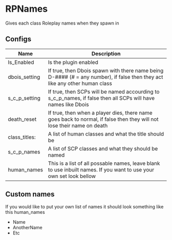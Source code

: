 # RPNames
 Gives each class Roleplay names when they spawn in

## Configs
Name | Description
--- | ---
Is_Enabled | Is the plugin enabled
dbois_setting | If true, then Dbois spawn with there name being D-#### (# = any number), if false then they act like any other human class
s_c_p_setting | If true, then SCPs will be named accourding to s_c_p_names, if false then all SCPs will have names like Dbois
death_reset | If true, then when a player dies, there name goes back to normal, if false then they will not lose their name on death
class_titles: | A list of human classes and what the title should be
s_c_p_names | A list of SCP classes and what they should be named
human_names | This is a list of all possable names, leave blank to use inbuilt names. If you want to use your own set look bellow

## Custom names
If you would like to put your own list of names it should look something like this
human_names
 - Name
 - AnotherName
 - Etc